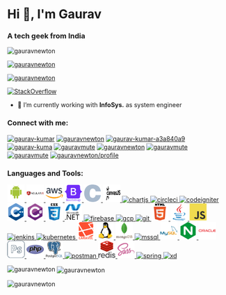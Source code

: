 <h1 align="left">Hi 👋, I'm Gaurav</h1>
<h3 align="left">A tech geek from India</h3>

<p align="left"> <img src="https://komarev.com/ghpvc/?username=gauravnewton&label=Profile%20views&color=0e75b6&style=flat" alt="gauravnewton" /> </p>

<p align="left"> <a href="https://github.com/ryo-ma/github-profile-trophy"><img src="https://github-profile-trophy.vercel.app/?username=gauravnewton" alt="gauravnewton" /></a> </p>

<p align="left"> <a href="https://twitter.com/gauravnewton" target="blank"><img src="https://img.shields.io/twitter/follow/gauravnewton?logo=twitter&style=for-the-badge" alt="gauravnewton" /></a> </p>

<p align="left"><a 
href="https://stackoverflow.com/users/5787290/gaurav-kumar" target="_blank"><img alt="StackOverflow" 
src="https://stackoverflow-badge.vercel.app/?userID=5787290" /></a> 
  
  </a>

- 🔭 I’m currently working with **InfoSys.** as system engineer

<h3 align="left">Connect with me:</h3>
<p align="left">
<a href="https://codepen.io/gaurav-kumar" target="blank"><img align="center" src="https://cdn.jsdelivr.net/npm/simple-icons@3.0.1/icons/codepen.svg" alt="gaurav-kumar" height="30" width="40" /></a>
<a href="https://twitter.com/gauravnewton" target="blank"><img align="center" src="https://cdn.jsdelivr.net/npm/simple-icons@3.0.1/icons/twitter.svg" alt="gauravnewton" height="30" width="40" /></a>
<a href="https://linkedin.com/in/gaurav-kumar-a3a840a9" target="blank"><img align="center" src="https://cdn.jsdelivr.net/npm/simple-icons@3.0.1/icons/linkedin.svg" alt="gaurav-kumar-a3a840a9" height="30" width="40" /></a>
<a href="https://stackoverflow.com/users/gaurav-kuma" target="blank"><img align="center" src="https://cdn.jsdelivr.net/npm/simple-icons@3.0.1/icons/stackoverflow.svg" alt="gaurav-kuma" height="30" width="40" /></a>
<a href="https://fb.com/gauravmute" target="blank"><img align="center" src="https://cdn.jsdelivr.net/npm/simple-icons@3.0.1/icons/facebook.svg" alt="gauravmute" height="30" width="40" /></a>
<a href="https://instagram.com/gauravnewton" target="blank"><img align="center" src="https://cdn.jsdelivr.net/npm/simple-icons@3.0.1/icons/instagram.svg" alt="gauravnewton" height="30" width="40" /></a>
<a href="https://www.codechef.com/users/gauravmute" target="blank"><img align="center" src="https://cdn.jsdelivr.net/npm/simple-icons@3.1.0/icons/codechef.svg" alt="gauravmute" height="30" width="40" /></a>
<a href="https://www.hackerrank.com/gauravmute" target="blank"><img align="center" src="https://cdn.jsdelivr.net/npm/simple-icons@3.0.1/icons/hackerrank.svg" alt="gauravmute" height="30" width="40" /></a>
<a href="https://auth.geeksforgeeks.org/user/gauravnewton/profile" target="blank"><img align="center" src="https://cdn.jsdelivr.net/npm/simple-icons@3.0.1/icons/geeksforgeeks.svg" alt="gauravnewton/profile" height="30" width="40" /></a>
</p>

<h3 align="left">Languages and Tools:</h3>
<p align="left"> <a href="https://developer.android.com" target="_blank"> <img src="https://raw.githubusercontent.com/devicons/devicon/master/icons/android/android-original-wordmark.svg" alt="android" width="40" height="40"/> </a> <a href="https://angular.io" target="_blank"> <img src="https://raw.githubusercontent.com/devicons/devicon/master/icons/angularjs/angularjs-original-wordmark.svg" alt="angularjs" width="40" height="40"/> </a> <a href="https://aws.amazon.com" target="_blank"> <img src="https://raw.githubusercontent.com/devicons/devicon/master/icons/amazonwebservices/amazonwebservices-original-wordmark.svg" alt="aws" width="40" height="40"/> </a> <a href="https://getbootstrap.com" target="_blank"> <img src="https://raw.githubusercontent.com/devicons/devicon/master/icons/bootstrap/bootstrap-plain-wordmark.svg" alt="bootstrap" width="40" height="40"/> </a> <a href="https://www.cprogramming.com/" target="_blank"> <img src="https://raw.githubusercontent.com/devicons/devicon/master/icons/c/c-original.svg" alt="c" width="40" height="40"/> </a> <a href="https://canvasjs.com" target="_blank"> <img src="https://raw.githubusercontent.com/Hardik0307/Hardik0307/master/assets/canvasjs-charts.svg" alt="canvasjs" width="40" height="40"/> </a> <a href="https://www.chartjs.org" target="_blank"> <img src="https://www.chartjs.org/media/logo-title.svg" alt="chartjs" width="40" height="40"/> </a> <a href="https://circleci.com" target="_blank"> <img src="https://www.vectorlogo.zone/logos/circleci/circleci-icon.svg" alt="circleci" width="40" height="40"/> </a> <a href="https://codeigniter.com" target="_blank"> <img src="https://cdn.worldvectorlogo.com/logos/codeigniter.svg" alt="codeigniter" width="40" height="40"/> </a> <a href="https://www.w3schools.com/cpp/" target="_blank"> <img src="https://raw.githubusercontent.com/devicons/devicon/master/icons/cplusplus/cplusplus-original.svg" alt="cplusplus" width="40" height="40"/> </a> <a href="https://www.w3schools.com/cs/" target="_blank"> <img src="https://raw.githubusercontent.com/devicons/devicon/master/icons/csharp/csharp-original.svg" alt="csharp" width="40" height="40"/> </a> <a href="https://www.w3schools.com/css/" target="_blank"> <img src="https://raw.githubusercontent.com/devicons/devicon/master/icons/css3/css3-original-wordmark.svg" alt="css3" width="40" height="40"/> </a> <a href="https://dotnet.microsoft.com/" target="_blank"> <img src="https://raw.githubusercontent.com/devicons/devicon/master/icons/dot-net/dot-net-original-wordmark.svg" alt="dotnet" width="40" height="40"/> </a> <a href="https://firebase.google.com/" target="_blank"> <img src="https://www.vectorlogo.zone/logos/firebase/firebase-icon.svg" alt="firebase" width="40" height="40"/> </a> <a href="https://cloud.google.com" target="_blank"> <img src="https://www.vectorlogo.zone/logos/google_cloud/google_cloud-icon.svg" alt="gcp" width="40" height="40"/> </a> <a href="https://git-scm.com/" target="_blank"> <img src="https://www.vectorlogo.zone/logos/git-scm/git-scm-icon.svg" alt="git" width="40" height="40"/> </a> <a href="https://www.w3.org/html/" target="_blank"> <img src="https://raw.githubusercontent.com/devicons/devicon/master/icons/html5/html5-original-wordmark.svg" alt="html5" width="40" height="40"/> </a> <a href="https://www.java.com" target="_blank"> <img src="https://raw.githubusercontent.com/devicons/devicon/master/icons/java/java-original.svg" alt="java" width="40" height="40"/> </a> <a href="https://developer.mozilla.org/en-US/docs/Web/JavaScript" target="_blank"> <img src="https://raw.githubusercontent.com/devicons/devicon/master/icons/javascript/javascript-original.svg" alt="javascript" width="40" height="40"/> </a> <a href="https://www.jenkins.io" target="_blank"> <img src="https://www.vectorlogo.zone/logos/jenkins/jenkins-icon.svg" alt="jenkins" width="40" height="40"/> </a> <a href="https://kubernetes.io" target="_blank"> <img src="https://www.vectorlogo.zone/logos/kubernetes/kubernetes-icon.svg" alt="kubernetes" width="40" height="40"/> </a> <a href="https://laravel.com/" target="_blank"> <img src="https://raw.githubusercontent.com/devicons/devicon/master/icons/laravel/laravel-plain-wordmark.svg" alt="laravel" width="40" height="40"/> </a> <a href="https://www.linux.org/" target="_blank"> <img src="https://raw.githubusercontent.com/devicons/devicon/master/icons/linux/linux-original.svg" alt="linux" width="40" height="40"/> </a> <a href="https://www.mongodb.com/" target="_blank"> <img src="https://raw.githubusercontent.com/devicons/devicon/master/icons/mongodb/mongodb-original-wordmark.svg" alt="mongodb" width="40" height="40"/> </a> <a href="https://www.microsoft.com/en-us/sql-server" target="_blank"> <img src="https://cdn.worldvectorlogo.com/logos/microsoft-sql-server.svg" alt="mssql" width="40" height="40"/> </a> <a href="https://www.mysql.com/" target="_blank"> <img src="https://raw.githubusercontent.com/devicons/devicon/master/icons/mysql/mysql-original-wordmark.svg" alt="mysql" width="40" height="40"/> </a> <a href="https://www.nginx.com" target="_blank"> <img src="https://raw.githubusercontent.com/devicons/devicon/master/icons/nginx/nginx-original.svg" alt="nginx" width="40" height="40"/> </a> <a href="https://www.oracle.com/" target="_blank"> <img src="https://raw.githubusercontent.com/devicons/devicon/master/icons/oracle/oracle-original.svg" alt="oracle" width="40" height="40"/> </a> <a href="https://www.photoshop.com/en" target="_blank"> <img src="https://raw.githubusercontent.com/devicons/devicon/master/icons/photoshop/photoshop-line.svg" alt="photoshop" width="40" height="40"/> </a> <a href="https://www.php.net" target="_blank"> <img src="https://raw.githubusercontent.com/devicons/devicon/master/icons/php/php-original.svg" alt="php" width="40" height="40"/> </a> <a href="https://www.postgresql.org" target="_blank"> <img src="https://raw.githubusercontent.com/devicons/devicon/master/icons/postgresql/postgresql-original-wordmark.svg" alt="postgresql" width="40" height="40"/> </a> <a href="https://postman.com" target="_blank"> <img src="https://www.vectorlogo.zone/logos/getpostman/getpostman-icon.svg" alt="postman" width="40" height="40"/> </a> <a href="https://redis.io" target="_blank"> <img src="https://raw.githubusercontent.com/devicons/devicon/master/icons/redis/redis-original-wordmark.svg" alt="redis" width="40" height="40"/> </a> <a href="https://sass-lang.com" target="_blank"> <img src="https://raw.githubusercontent.com/devicons/devicon/master/icons/sass/sass-original.svg" alt="sass" width="40" height="40"/> </a> <a href="https://spring.io/" target="_blank"> <img src="https://www.vectorlogo.zone/logos/springio/springio-icon.svg" alt="spring" width="40" height="40"/> </a> <a href="https://www.adobe.com/products/xd.html" target="_blank"> <img src="https://cdn.worldvectorlogo.com/logos/adobe-xd.svg" alt="xd" width="40" height="40"/> </a> </p>

<p><img align="left" src="https://github-readme-stats.vercel.app/api/top-langs?username=gauravnewton&show_icons=true&locale=en&layout=compact" alt="gauravnewton" /></p>

<p>&nbsp;<img align="center" src="https://github-readme-stats.vercel.app/api?username=gauravnewton&show_icons=true&locale=en" alt="gauravnewton" /></p>

<p><img align="center" src="https://github-readme-streak-stats.herokuapp.com/?user=gauravnewton&" alt="gauravnewton" /></p>
